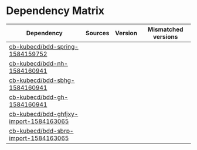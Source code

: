 # Dependency Matrix

Dependency | Sources | Version | Mismatched versions
---------- | ------- | ------- | -------------------
[cb-kubecd/bdd-spring-1584159752](https://github.com/cb-kubecd/bdd-spring-1584159752.git) |  | []() | 
[cb-kubecd/bdd-nh-1584160941](https://github.com/cb-kubecd/bdd-nh-1584160941.git) |  | []() | 
[cb-kubecd/bdd-sbhg-1584160941](https://github.com/cb-kubecd/bdd-sbhg-1584160941.git) |  | []() | 
[cb-kubecd/bdd-gh-1584160941](https://github.com/cb-kubecd/bdd-gh-1584160941.git) |  | []() | 
[cb-kubecd/bdd-ghfjxy-import-1584163065](https://github.com/cb-kubecd/bdd-ghfjxy-import-1584163065.git) |  | []() | 
[cb-kubecd/bdd-sbrp-import-1584163065](https://github.com/cb-kubecd/bdd-sbrp-import-1584163065.git) |  | []() | 
